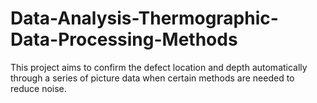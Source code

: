 # Data-Analysis-Thermographic-Data-Processing-Methods
This project aims to confirm the defect location and depth automatically through a series of picture data when certain methods are needed to reduce noise.
